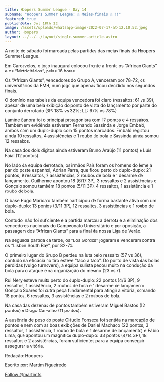 ```yaml
---
title: Hoopers Summer League - Day 14
subname: "Hoopers Summer League: 🔛 Meias-finais 🔛 !!"
featured: true
publishDate: Jul 18th 22
image: /assets/uploads/whatsapp-image-2022-07-17-at-12.10.52.jpeg
author: Hoopers
layout: ../../../Layout/single-summer-article.astro
---
```

<!--StartFragment-->

A noite de sábado foi marcada pelas partidas das meias finais da Hoopers Summer League.

Em Carcavelos, o jogo inaugural colocou frente a frente os “African Giants” e os “Motricitários”, pelas 16 horas. 

Os “African Giants”, vencedores do Grupo A, venceram por 78-72, os universitários da FMH, num jogo que apenas ficou decidido nos segundos finais. 

O domínio nas tabelas da equipa vencedora foi claro (ressaltos: 61 vs 39), apesar de uma bela exibição do ponto de vista do lançamento por parte do conjunto derrotado (3P: 18% vs 32%; LL: 67% vs 78%).

Lamine Banora foi o principal protagonista com 17 pontos e 4 ressaltos. Também em evidência estiveram Fernando Sassinda e Jorge Embaló, ambos com um duplo-duplo com 15 pontos marcados. Embaló registou ainda 10 ressaltos, 4 assistências e 1 roubo de bola e Sassinda ainda somou 12 ressaltos.

Na casa dos dois dígitos ainda estiveram Bruno Araújo (11 pontos) e Luís Faial (12 pontos).

No lado da equipa derrotada, os irmãos Pais foram os homens do leme a par do poste espanhol, Adrian Parra, que ficou perto do duplo-duplo: 21 pontos, 9 ressaltos, 2 assistências, 2 roubos de bola e 1 desarme de lançamento. Guilherme apontou 18 (6/17 3P), 3 ressaltos e 2 assistências e Gonçalo somou também 18 pontos (5/11 3P), 4 ressaltos, 1 assistência e 1 roubo de bola.

O base Hugo Maricato também participou de forma bastante ativa com um duplo-duplo: 13 pontos (3/11 3P), 12 ressaltos, 3 assistências e 1 roubo de bola.

Contudo, não foi suficiente e a partida marcou a derrota e a eliminação dos vencedores nacionais do Campeonato Universitário e por oposição, a passagem dos “African Giants” para a final da nossa Liga de Verão. 

Na segunda partida da tarde, os “Los Gordos” jogaram e venceram contra os “Lisbon South Bay”, por 82-74. 

O primeiro lugar do Grupo B perdeu na luta pelo ressalto (57 vs 36), contudo na eficácia no tiro esteve “taco a taco”. Do ponto de vista das bolas perdidas (vulgo turnovers), a equipa sulista pecou muito na condução da bola para o ataque e na organização do mesmo (23 vs 7).

Rui Nery esteve muito perto do duplo-duplo: 22 pontos (4/6 3P), 9 ressaltos, 1 assistência, 2 roubos de bola e 1 desarme de lançamento. Gonçalo Soares foi outra peça fundamental para atingir a vitória, somando 18 pontos, 6 ressaltos, 3 assistências e 2 roubos de bola.

Na casa das dezenas de pontos também estiveram Miguel Bastos (12 pontos) e Diogo Carvalho (11 pontos).

A ausência de peso do poste Cláudio Fonseca foi sentida na marcação de pontos e nem com as boas exibições de Daniel Machado (22 pontos, 3 ressaltos, 1 assistência, 1 roubo de bola e 1 desarme de lançamento) e Fábio Lima, que apontou um magnífico duplo-duplo: 33 pontos (4/14 3P), 18 ressaltos e 2 assistências, foram suficientes para a equipa conseguir assegurar a vitória.

Redação: Hoopers

Escrito por: Martim Figueiredo

<a href="https://twitter.com/martimfs?ref_src=twsrc%5Etfw" class="twitter-follow-button" data-show-count="false">Follow @martimfs</a><script async src="https://platform.twitter.com/widgets.js" charset="utf-8"></script>

<!--EndFragment-->